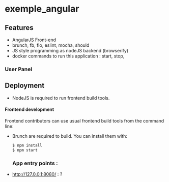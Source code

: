 # exemple_angular

## Features

 - AngularJS Front-end
 - brunch, fb, flo, eslint, mocha, should
 - JS style programming as nodeJS backend (browserify)
 - docker commands to run this application : start, stop,


### User Panel

## Deployment

* NodeJS is required to run frontend build tools. 

#### Frontend development

Frontend contributors can use usual frontend build tools from the command line:

* Brunch are required to build. You can install them with:
    ```bash
    $ npm install 
    $ npm start
    ```
    
    ### App entry points :

 - http://127.0.0.1:8080/ : ?
